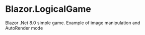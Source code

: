 # Blazor.LogicalGame
Blazor .Net 8.0 simple game. Example of image manipulation and AutoRender mode
